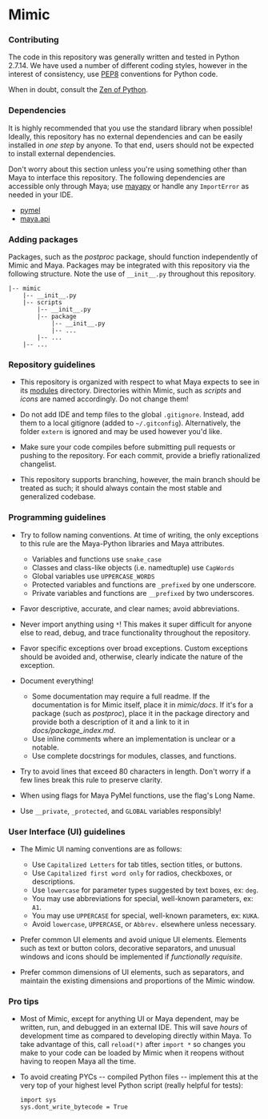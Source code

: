 # Mimic

### Contributing

The code in this repository was generally written and tested in Python 2.7.14.
We have used a number of different coding styles, however in the interest of
consistency, use [PEP8](https://www.python.org/dev/peps/pep-0008/) conventions
for Python code.

When in doubt, consult the [Zen of Python](https://www.python.org/dev/peps/pep-0020/).


### Dependencies

It is highly recommended that you use the standard library when possible! Ideally,
this repository has no external dependencies and can be easily installed in *one
step* by anyone. To that end, users should not be expected to install external
dependencies.

Don't worry about this section unless you're using something other than Maya to
interface this repository. The following dependencies are accessible only through
Maya; use [mayapy](http://help.autodesk.com/cloudhelp/2016/CHS/Maya-Tech-Docs/PyMel/standalone.html)
or handle any `ImportError` as needed in your IDE.

- [pymel](https://help.autodesk.com/cloudhelp/2016/ENU/Maya-Tech-Docs/PyMel/)
- [maya.api](https://help.autodesk.com/view/MAYAUL/2018/ENU/?guid=__py_ref_index_html)
  
  
### Adding packages

Packages, such as the *postproc* package, should function independently
of Mimic and Maya. Packages may be integrated with this repository via the following
structure. Note the use of `__init__.py` throughout this repository.

```
|-- mimic
    |-- __init__.py
    |-- scripts
        |-- __init__.py
        |-- package
            |-- __init__.py
            |-- ...
        |-- ...
    |-- ...
```


### Repository guidelines

- This repository is organized with respect to what Maya expects to see in its
  [modules](http://help.autodesk.com/view/MAYAUL/2018/ENU/?guid=__files_GUID_CB76E356_753B_4837_8C5B_3296C14872CA_htm) directory. Directories within Mimic, such as *scripts* and *icons*
  are named accordingly. Do not change them!

- Do not add IDE and temp files to the global `.gitignore`. Instead, add them
  to a local gitignore (added to `~/.gitconfig`). Alternatively, the folder
  `extern` is ignored and may be used however you'd like.

- Make sure your code compiles before submitting pull requests or pushing to
  the repository. For each commit, provide a briefly rationalized changelist.
  
- This repository supports branching, however, the main branch should be treated
  as such; it should always contain the most stable and generalized codebase.


### Programming guidelines

- Try to follow naming conventions. At time of writing, the only exceptions to
  this rule are the Maya-Python libraries and Maya attributes.
    - Variables and functions use `snake_case`
    - Classes and class-like objects (i.e. namedtuple) use `CapWords`
    - Global variables use `UPPERCASE_WORDS`
    - Protected variables and functions are `_prefixed` by one underscore.
    - Private variables and functions are `__prefixed` by two underscores.

- Favor descriptive, accurate, and clear names; avoid abbreviations.

- Never import anything using `*`! This makes it super difficult for anyone
  else to read, debug, and trace functionality throughout the repository.

- Favor specific exceptions over broad exceptions. Custom exceptions should
  be avoided and, otherwise, clearly indicate the nature of the exception.

- Document everything!
    - Some documentation may require a full readme.
      If the documentation is for Mimic itself, place it in *mimic/docs*. If it's
      for a package (such as *postproc*), place it in the package directory and
      provide both a description of it and a link to it in *docs/package_index.md*.
    - Use inline comments where an implementation is unclear or a notable.
    - Use complete docstrings for modules, classes, and functions.

- Try to avoid lines that exceed 80 characters in length. Don't worry if a few
  lines break this rule to preserve clarity.

- When using flags for Maya PyMel functions, use the flag's Long Name.

- Use `__private`, `_protected`, and `GLOBAL` variables responsibly!
 

### User Interface (UI) guidelines

- The Mimic UI naming conventions are as follows:
    - Use `Capitalized Letters` for tab titles, section titles, or buttons. 
    - Use `Capitalized first word only` for radios, checkboxes, or descriptions.
    - Use `lowercase` for parameter types suggested by text boxes, ex: `deg`.
    - You may use abbreviations for special, well-known parameters, ex: `A1`.
    - You may use `UPPERCASE` for special, well-known parameters, ex: `KUKA`.
    - Avoid `lowercase`, `UPPERCASE`, or `Abbrev.` elsewhere unless necessary.

- Prefer common UI elements and avoid unique UI elements. Elements such as text
  or button colors, decorative separators, and unusual windows and icons should
  be implemented if *functionally requisite*.
  
- Prefer common dimensions of UI elements, such as separators, and maintain the
  existing dimensions and proportions of the Mimic window.


### Pro tips
 
- Most of Mimic, except for anything UI or Maya dependent, may be written, run,
  and debugged in an external IDE. This will save *hours* of development time as
  compared to developing directly within Maya. To take advantage of this, call
  `reload(*)` after `import *` so changes you make to your code can be loaded by
  Mimic when it reopens without having to reopen Maya all the time.
  
- To avoid creating PYCs -- compiled Python files -- implement this at the very
  top of your highest level Python script (really helpful for tests):
  
    ```
    import sys
    sys.dont_write_bytecode = True
    ```
    
  
#
